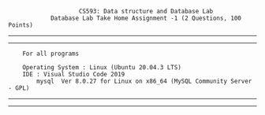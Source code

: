 
						CS593: Data structure and Database Lab
				Database Lab Take Home Assignment -1 (2 Questions, 100 Points)

--------------------------------------------------------------------------------------------------------------------------------------------------------------------
--------------------------------------------------------------------------------------------------------------------------------------------------------------------
		For all programs 

		Operating System : Linux (Ubuntu 20.04.3 LTS)
		IDE : Visual Studio Code 2019
    		mysql  Ver 8.0.27 for Linux on x86_64 (MySQL Community Server - GPL)
--------------------------------------------------------------------------------------------------------------------------------------------------------------------
--------------------------------------------------------------------------------------------------------------------------------------------------------------------
